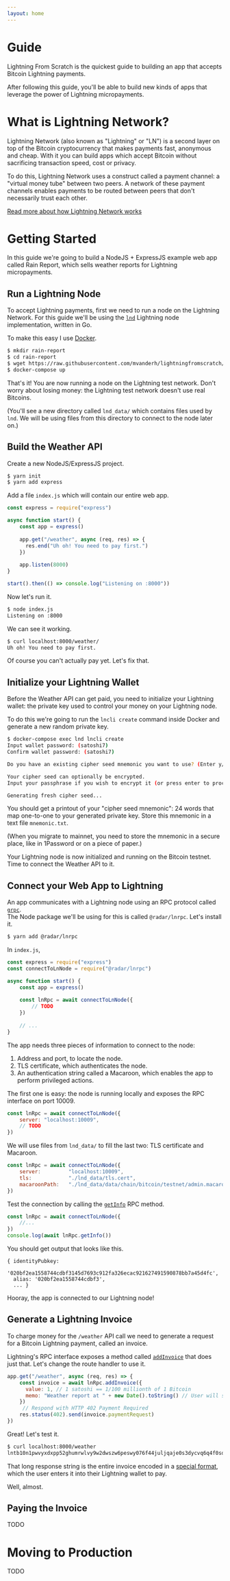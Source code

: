 ```yaml
---
layout: home
---
```


# Guide

Lightning From Scratch is the quickest guide to building an app that accepts Bitcoin Lightning payments.
  
After following this guide, you'll be able to build new kinds of apps that leverage the power of Lightning micropayments.

# What is Lightning Network?

Lightning Network (also known as "Lightning" or "LN") is a second layer on top of the Bitcoin cryptocurrency that makes payments fast, anonymous and cheap.
With it you can build apps which accept Bitcoin without sacrificing transaction speed, cost or privacy.

To do this, Lightning Network uses a construct called a payment channel: a "virtual money tube" between two peers.
A network of these payment channels enables payments to be routed between peers that don't necessarily trust each other.
 
[Read more about how Lightning Network works](https://lightning.engineering/technology.html) 

# Getting Started

In this guide we're going to build a NodeJS + ExpressJS example web app called Rain Report, which sells weather reports for Lightning micropayments.

## Run a Lightning Node

To accept Lightning payments, first we need to run a node on the Lightning Network.
For this guide we'll be using the [`lnd`](https://github.com/lightningnetwork/lnd) Lightning node implementation, written in Go.
 
To make this easy I use [Docker](https://www.docker.com/products/docker-desktop). 

```bash
$ mkdir rain-report
$ cd rain-report
$ wget https://raw.githubusercontent.com/mvanderh/lightningfromscratch/docker-compose.yml
$ docker-compose up
```

That's it! You are now running a node on the Lightning test network. 
Don't worry about losing money: the Lightning test network doesn't use real Bitcoins. 

(You'll see a new directory called `lnd_data/` which contains files used by `lnd`.
We will be using files from this directory to connect to the node later on.)

## Build the Weather API

Create a new NodeJS/ExpressJS project.

```bash
$ yarn init
$ yarn add express
```

Add a file `index.js` which will contain our entire web app.

```javascript
const express = require("express")

async function start() {
    const app = express()
    
    app.get("/weather", async (req, res) => {
      res.end("Uh oh! You need to pay first.")
    })
    
    app.listen(8000)
}

start().then(() => console.log("Listening on :8000"))
```

Now let's run it.

```bash
$ node index.js
Listening on :8000
```

We can see it working.

```bash
$ curl localhost:8000/weather/
Uh oh! You need to pay first.
```

Of course you can't actually pay yet. Let's fix that.

## Initialize your Lightning Wallet

Before the Weather API can get paid, you need to initialize your Lightning wallet: the private key used to control your money on your Lightning node. 

To do this we're going to run the `lncli create` command inside Docker and generate a new random private key.

```bash
$ docker-compose exec lnd lncli create
Input wallet password: (satoshi7)
Confirm wallet password: (satoshi7)

Do you have an existing cipher seed mnemonic you want to use? (Enter y/n): n

Your cipher seed can optionally be encrypted.
Input your passphrase if you wish to encrypt it (or press enter to proceed without a cipher seed passphrase):

Generating fresh cipher seed...
```

You should get a printout of your "cipher seed mnemonic": 24 words that map one-to-one to your generated private key.
Store this mnemonic in a text file `mnemonic.txt`.

(When you migrate to mainnet, you need to store the mnemonic in a secure place, like in 1Password or on a piece of paper.) 

Your Lightning node is now initialized and running on the Bitcoin testnet. Time to connect the Weather API to it. 

## Connect your Web App to Lightning

An app communicates with a Lightning node using an RPC protocol called [`grpc`](https://grpc.io/).   
The Node package we'll be using for this is called `@radar/lnrpc`. Let's install it.
```bash
$ yarn add @radar/lnrpc
```

In `index.js`,
```javascript
const express = require("express")
const connectToLnNode = require("@radar/lnrpc")

async function start() {
    const app = express()
    
    const lnRpc = await connectToLnNode({
        // TODO
    })
    
    // ...
}
```

The app needs three pieces of information to connect to the node:

1. Address and port, to locate the node.
2. TLS certificate, which authenticates the node.
3. An authentication string called a Macaroon, which enables the app to perform privileged actions.  


The first one is easy: the node is running locally and exposes the RPC interface on port 10009.

```javascript
const lnRpc = await connectToLnNode({
    server: "localhost:10009",
    // TODO
})
```

We will use files from `lnd_data/` to fill the last two: TLS certificate and Macaroon.  

```javascript
const lnRpc = await connectToLnNode({
    server:         "localhost:10009",
    tls:            "./lnd_data/tls.cert",
    macaroonPath:   "./lnd_data/data/chain/bitcoin/testnet/admin.macaroon",
})
```

Test the connection by calling the [`getInfo`](https://api.lightning.community/#getinfo) RPC method.

```javascript
const lnRpc = await connectToLnNode({
    //...
})
console.log(await lnRpc.getInfo())
``` 

You should get output that looks like this.
```
{ identityPubkey:
   '020bf2ea1558744cdbf3145d7693c912fa326ecac921627491590878bb7a45d4fc',
  alias: '020bf2ea1558744cdbf3',
  ... }
```

Hooray, the app is connected to our Lightning node!


## Generate a Lightning Invoice

To charge money for the `/weather` API call we need to generate a request for a Bitcoin Lightning payment, called an invoice.

Lightning's RPC interface exposes a method called [`addInvoice`](https://api.lightning.community/#addinvoice) that does just that.
Let's change the route handler to use it. 

```javascript
app.get("/weather", async (req, res) => {
    const invoice = await lnRpc.addInvoice({
      value: 1, // 1 satoshi == 1/100 millionth of 1 Bitcoin
      memo: "Weather report at " + new Date().toString() // User will see this as description for the payment
    })
     // Respond with HTTP 402 Payment Required
    res.status(402).send(invoice.paymentRequest)
})
```

Great! Let's test it.

```bash
$ curl localhost:8000/weather
lntb10n1pwvyxdxpp52ghumrwlvy9w2dwszw6peswy076f44juljqaje0s3dycvq6q4f0sdrc2ajkzargv4ezqun9wphhyapqv96zq4rgw5syzurjyqer2gpjxqcnjgp3xcarxve6xsezq36d2sknqdpsxqszs3tpwd6x2unwypzxz7tvd9nksapq235k6effcqzpguxmnk2rlqjw0lfq966q6szq3cy8dw2mxwjnxz6j5kfukm539s0wkvf8tmnh37njlydc6exr7yjl6j008883jxrrgkzfdv60lpjdf9vgptrxpms```
```

That long response string is the entire invoice encoded in a [special format](https://github.com/lightningnetwork/lightning-rfc/blob/master/11-payment-encoding.md), which the user enters it into their Lightning wallet to pay. 

Well, almost.

## Paying the Invoice

TODO 

# Moving to Production

TODO